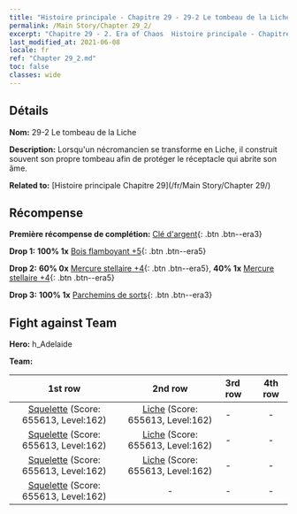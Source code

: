```yaml
---
title: "Histoire principale - Chapitre 29 - 29-2 Le tombeau de la Liche"
permalink: /Main Story/Chapter 29_2/
excerpt: "Chapitre 29 - 2. Era of Chaos  Histoire principale - Chapitre 29_2. 29-2 Le tombeau de la Liche"
last_modified_at: 2021-06-08
locale: fr
ref: "Chapter 29_2.md"
toc: false
classes: wide
---
```


## Détails

 **Nom:** 29-2 Le tombeau de la Liche

 **Description:** Lorsqu'un nécromancien se transforme en Liche, il construit souvent son propre tombeau afin de protéger le réceptacle qui abrite son âme.

 **Related to:** [Histoire principale Chapitre 29](/fr/Main Story/Chapter 29/)

## Récompense

 **Première récompense de complétion:** [Clé d'argent](/ItemsFR/con_693/){: .btn .btn--era3}

 **Drop 1:** **100% 1x** [Bois flamboyant +5](/ItemsFR/mat_97/){: .btn .btn--era5}

 **Drop 2:** **60% 0x** [Mercure stellaire +4](/ItemsFR/mat_91/){: .btn .btn--era5}, **40% 1x** [Mercure stellaire +4](/ItemsFR/mat_91/){: .btn .btn--era5}

 **Drop 3:** **100% 1x** [Parchemins de sorts](/ItemsFR/con_694/){: .btn .btn--era3}


## Fight against Team
 **Hero:** h_Adelaide

 **Team:**


  | 1st row | 2nd row | 3rd row | 4th row |
  |:----:|:----:|:----|:----:|
  | [Squelette](/fr/units/Skeleton/) (Score: 655613, Level:162)  | [Liche](/fr/units/Lich/) (Score: 655613, Level:162)  | - | - |
  | [Squelette](/fr/units/Skeleton/) (Score: 655613, Level:162)  | [Liche](/fr/units/Lich/) (Score: 655613, Level:162)  | - | - |
  | [Squelette](/fr/units/Skeleton/) (Score: 655613, Level:162)  | [Liche](/fr/units/Lich/) (Score: 655613, Level:162)  | - | - |
  | [Squelette](/fr/units/Skeleton/) (Score: 655613, Level:162)  | - | - | - |


